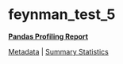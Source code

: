 # feynman_test_5

[**Pandas Profiling Report**](https://epistasislab.github.io/pmlb/profile/feynman_test_5.html)

[Metadata](metadata.yaml) | [Summary Statistics](summary_stats.tsv)

